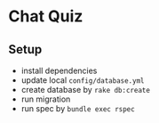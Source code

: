 # Chat Quiz

## Setup

- install dependencies
- update local `config/database.yml`
- create database by `rake db:create`
- run migration
- run spec by `bundle exec rspec`
